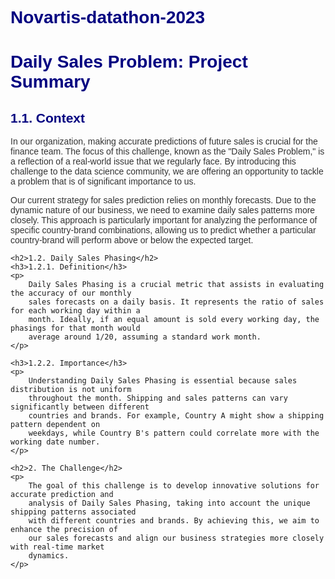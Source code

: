 # Novartis-datathon-2023
<head>
    <title>Daily Sales Problem Project Summary</title>
    <style>
        body { font-family: Arial, sans-serif; }
        h1, h2 { color: navy; }
        p { color: #333; }
    </style>
</head>
<body>
    <h1>Daily Sales Problem: Project Summary</h1>
    <h2>1.1. Context</h2>
    <p>
        In our organization, making accurate predictions of future sales is crucial for the finance team. 
        The focus of this challenge, known as the "Daily Sales Problem," is a reflection of a real-world 
        issue that we regularly face. By introducing this challenge to the data science community, 
        we are offering an opportunity to tackle a problem that is of significant importance to us.
    </p>
    <p>
        Our current strategy for sales prediction relies on monthly forecasts. Due to the dynamic nature 
        of our business, we need to examine daily sales patterns more closely. This approach is 
        particularly important for analyzing the performance of specific country-brand combinations, 
        allowing us to predict whether a particular country-brand will perform above or below the 
        expected target.
    </p>

    <h2>1.2. Daily Sales Phasing</h2>
    <h3>1.2.1. Definition</h3>
    <p>
        Daily Sales Phasing is a crucial metric that assists in evaluating the accuracy of our monthly 
        sales forecasts on a daily basis. It represents the ratio of sales for each working day within a 
        month. Ideally, if an equal amount is sold every working day, the phasings for that month would 
        average around 1/20, assuming a standard work month.
    </p>

    <h3>1.2.2. Importance</h3>
    <p>
        Understanding Daily Sales Phasing is essential because sales distribution is not uniform 
        throughout the month. Shipping and sales patterns can vary significantly between different 
        countries and brands. For example, Country A might show a shipping pattern dependent on 
        weekdays, while Country B's pattern could correlate more with the working date number.
    </p>

    <h2>2. The Challenge</h2>
    <p>
        The goal of this challenge is to develop innovative solutions for accurate prediction and 
        analysis of Daily Sales Phasing, taking into account the unique shipping patterns associated 
        with different countries and brands. By achieving this, we aim to enhance the precision of 
        our sales forecasts and align our business strategies more closely with real-time market 
        dynamics.
    </p>


